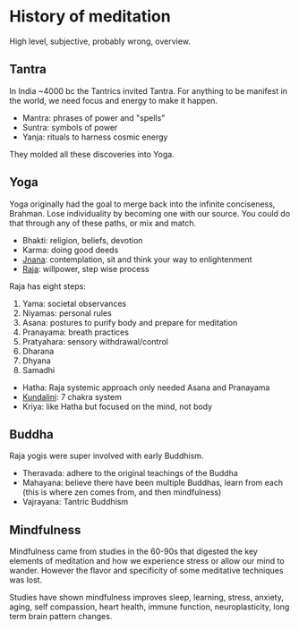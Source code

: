 # History of meditation

High level, subjective, probably wrong, overview.

## Tantra

In India ~4000 bc the Tantrics invited Tantra. For anything to be manifest in
the world, we need focus and energy to make it happen.

- Mantra: phrases of power and "spells"
- Suntra: symbols of power
- Yanja: rituals to harness cosmic energy

They molded all these discoveries into Yoga.

## Yoga

Yoga originally had the goal to merge back into the infinite conciseness, Brahman.
Lose individuality by becoming one with our source. You could do that through
any of these paths, or mix and match.

- Bhakti: religion, beliefs, devotion
- Karma: doing good deeds
- [Jnana](./jnana.md): contemplation, sit and think your way to enlightenment
- [Raja](./raja.md): willpower, step wise process

Raja has eight steps:

1. Yama: societal observances
2. Niyamas: personal rules
3. Asana: postures to purify body and prepare for meditation
4. Pranayama: breath practices
5. Pratyahara: sensory withdrawal/control
6. Dharana
7. Dhyana
8. Samadhi

- Hatha: Raja systemic approach only needed Asana and Pranayama
- [Kundalini](./kundalini.md): 7 chakra system
- Kriya: like Hatha but focused on the mind, not body

## Buddha

Raja yogis were super involved with early Buddhism.

- Theravada: adhere to the original teachings of the Buddha
- Mahayana: believe there have been multiple Buddhas, learn from each (this is
  where zen comes from, and then mindfulness)
- Vajrayana: Tantric Buddhism

## Mindfulness

Mindfulness came from studies in the 60-90s that digested the key elements of
meditation and how we experience stress or allow our mind to wander. However the flavor and
specificity of some meditative techniques was lost.

Studies have shown mindfulness improves sleep, learning, stress, anxiety, aging,
self compassion, heart health, immune function, neuroplasticity, long term brain
pattern changes.
